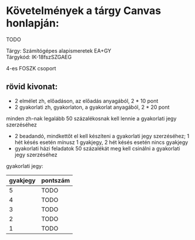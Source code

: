 # Követelmények a tárgy Canvas honlapján:

TODO

Tárgy: Számítógépes alapismeretek EA+GY  
Tárgykód: IK-18fszSZGAEG  

4-es FOSZK csoport  

## rövid kivonat:

- 2 elmélet zh, előadáson, az előadás anyagából, 2 * 10 pont
- 2 gyakorlati zh, gyakorlaton, a gyakorlat anyagából, 2 * 20 pont

minden zh-nak legalább 50 százalékosnak kell lennie a gyakorlati jegy szerzéséhez

- 2 beadandó, mindkettőt el kell készíteni a gyakorlati jegy szerzéséhez; 1 hét késés esetén mínusz 1 gyakjegy, 2 hét késés esetén nincs gyakjegy
- gyakorlati házi feladatok 50 százalékát meg kell csinálni a gyakorlati jegy szerzéséhez

gyakorlati jegy:

| gyakjegy  | pontszám |
| ------------- | ------------- |
| 5  | TODO  |
| 4  | TODO  |
| 3  | TODO  |
| 2  | TODO  |
| 1  | TODO  |


